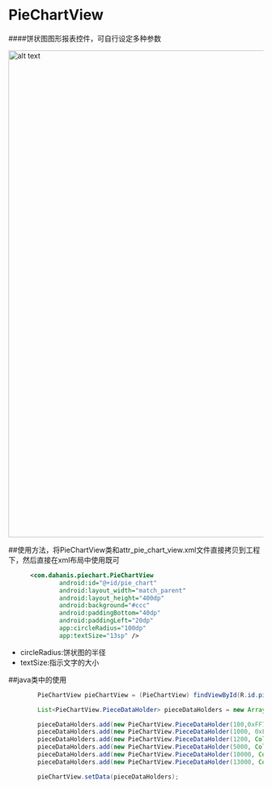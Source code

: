 # PieChartView
####饼状图图形报表控件，可自行设定多种参数

<img src="https://github.com/wuseal/PieChartView/blob/master/demo.png?raw=true" alt="alt text" width="540" height="960">

##使用方法，将PieChartView类和attr_pie_chart_view.xml文件直接拷贝到工程下，然后直接在xml布局中使用既可
```xml
      <com.dahanis.piechart.PieChartView
              android:id="@+id/pie_chart"
              android:layout_width="match_parent"
              android:layout_height="400dp"
              android:background="#ccc"
              android:paddingBottom="40dp"
              android:paddingLeft="20dp"
              app:circleRadius="100dp"
              app:textSize="13sp" />

```

* circleRadius:饼状图的半径
* textSize:指示文字的大小


##java类中的使用

```java
        PieChartView pieChartView = (PieChartView) findViewById(R.id.pie_chart);

        List<PieChartView.PieceDataHolder> pieceDataHolders = new ArrayList<>();

        pieceDataHolders.add(new PieChartView.PieceDataHolder(100,0xFF77CCAA, "今天，１"));
        pieceDataHolders.add(new PieChartView.PieceDataHolder(1000, 0xFF11AA33, "明天，２"));
        pieceDataHolders.add(new PieChartView.PieceDataHolder(1200, Color.GRAY, "就是风，３"));
        pieceDataHolders.add(new PieChartView.PieceDataHolder(5000, Color.YELLOW, "呵呵，４"));
        pieceDataHolders.add(new PieChartView.PieceDataHolder(10000, Color.RED, "小京，５"));
        pieceDataHolders.add(new PieChartView.PieceDataHolder(13000, Color.BLUE, "花花，６"));

        pieChartView.setData(pieceDataHolders);
```
